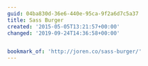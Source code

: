 ```yaml
---
guid: 04ba830d-36e6-440e-95ca-9f2a6d7c5a37
title: Sass Burger
created: '2015-05-05T13:21:57+00:00'
changed: '2019-09-24T14:36:58+00:00'


bookmark_of: 'http://joren.co/sass-burger/'
---
```





